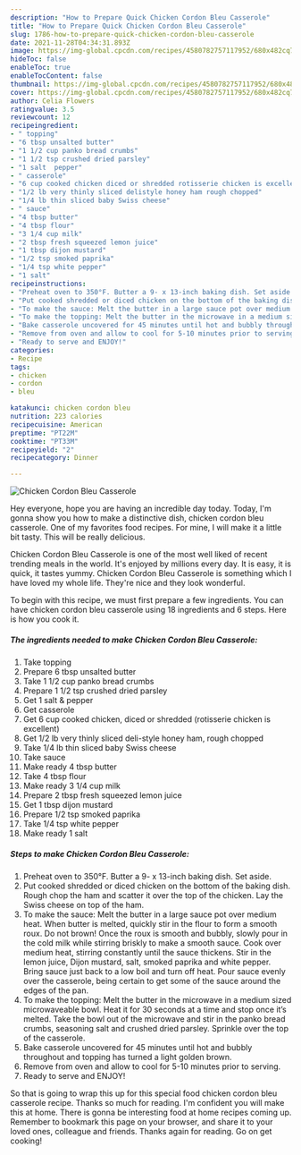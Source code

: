 ```yaml
---
description: "How to Prepare Quick Chicken Cordon Bleu Casserole"
title: "How to Prepare Quick Chicken Cordon Bleu Casserole"
slug: 1786-how-to-prepare-quick-chicken-cordon-bleu-casserole
date: 2021-11-28T04:34:31.893Z
image: https://img-global.cpcdn.com/recipes/4580782757117952/680x482cq70/chicken-cordon-bleu-casserole-recipe-main-photo.jpg
hideToc: false
enableToc: true
enableTocContent: false
thumbnail: https://img-global.cpcdn.com/recipes/4580782757117952/680x482cq70/chicken-cordon-bleu-casserole-recipe-main-photo.jpg
cover: https://img-global.cpcdn.com/recipes/4580782757117952/680x482cq70/chicken-cordon-bleu-casserole-recipe-main-photo.jpg
author: Celia Flowers
ratingvalue: 3.5
reviewcount: 12
recipeingredient:
- " topping"
- "6 tbsp unsalted butter"
- "1 1/2 cup panko bread crumbs"
- "1 1/2 tsp crushed dried parsley"
- "1 salt  pepper"
- " casserole"
- "6 cup cooked chicken diced or shredded rotisserie chicken is excellent"
- "1/2 lb very thinly sliced delistyle honey ham rough chopped"
- "1/4 lb thin sliced baby Swiss cheese"
- " sauce"
- "4 tbsp butter"
- "4 tbsp flour"
- "3 1/4 cup milk"
- "2 tbsp fresh squeezed lemon juice"
- "1 tbsp dijon mustard"
- "1/2 tsp smoked paprika"
- "1/4 tsp white pepper"
- "1 salt"
recipeinstructions:
- "Preheat oven to 350°F. Butter a 9- x 13-inch baking dish. Set aside."
- "Put cooked shredded or diced chicken on the bottom of the baking dish. Rough chop the ham and scatter it over the top of the chicken. Lay the Swiss cheese on top of the ham."
- "To make the sauce: Melt the butter in a large sauce pot over medium heat. When butter is melted, quickly stir in the flour to form a smooth roux. Do not brown! Once the roux is smooth and bubbly, slowly pour in the cold milk while stirring briskly to make a smooth sauce. Cook over medium heat, stirring constantly until the sauce thickens. Stir in the lemon juice, Dijon mustard, salt, smoked paprika and white pepper. Bring sauce just back to a low boil and turn off heat. Pour sauce evenly over the casserole, being certain to get some of the sauce around the edges of the pan."
- "To make the topping: Melt the butter in the microwave in a medium sized microwaveable bowl. Heat it for 30 seconds at a time and stop once it’s melted. Take the bowl out of the microwave and stir in the panko bread crumbs, seasoning salt and crushed dried parsley. Sprinkle over the top of the casserole."
- "Bake casserole uncovered for 45 minutes until hot and bubbly throughout and topping has turned a light golden brown."
- "Remove from oven and allow to cool for 5-10 minutes prior to serving."
- "Ready to serve and ENJOY!"
categories:
- Recipe
tags:
- chicken
- cordon
- bleu

katakunci: chicken cordon bleu 
nutrition: 223 calories
recipecuisine: American
preptime: "PT22M"
cooktime: "PT33M"
recipeyield: "2"
recipecategory: Dinner

---
```



![Chicken Cordon Bleu Casserole](https://img-global.cpcdn.com/recipes/4580782757117952/680x482cq70/chicken-cordon-bleu-casserole-recipe-main-photo.jpg)

Hey everyone, hope you are having an incredible day today. Today, I'm gonna show you how to make a distinctive dish, chicken cordon bleu casserole. One of my favorites food recipes. For mine, I will make it a little bit tasty. This will be really delicious.



Chicken Cordon Bleu Casserole is one of the most well liked of recent trending meals in the world. It's enjoyed by millions every day. It is easy, it is quick, it tastes yummy. Chicken Cordon Bleu Casserole is something which I have loved my whole life. They're nice and they look wonderful.


To begin with this recipe, we must first prepare a few ingredients. You can have chicken cordon bleu casserole using 18 ingredients and 6 steps. Here is how you cook it.

<!--inarticleads1-->

##### The ingredients needed to make Chicken Cordon Bleu Casserole:

1. Take  topping
1. Prepare 6 tbsp unsalted butter
1. Take 1 1/2 cup panko bread crumbs
1. Prepare 1 1/2 tsp crushed dried parsley
1. Get 1 salt &amp; pepper
1. Get  casserole
1. Get 6 cup cooked chicken, diced or shredded (rotisserie chicken is excellent)
1. Get 1/2 lb very thinly sliced deli-style honey ham, rough chopped
1. Take 1/4 lb thin sliced baby Swiss cheese
1. Take  sauce
1. Make ready 4 tbsp butter
1. Take 4 tbsp flour
1. Make ready 3 1/4 cup milk
1. Prepare 2 tbsp fresh squeezed lemon juice
1. Get 1 tbsp dijon mustard
1. Prepare 1/2 tsp smoked paprika
1. Take 1/4 tsp white pepper
1. Make ready 1 salt




<!--inarticleads2-->

##### Steps to make Chicken Cordon Bleu Casserole:

1. Preheat oven to 350°F. Butter a 9- x 13-inch baking dish. Set aside.
1. Put cooked shredded or diced chicken on the bottom of the baking dish. Rough chop the ham and scatter it over the top of the chicken. Lay the Swiss cheese on top of the ham.
1. To make the sauce: Melt the butter in a large sauce pot over medium heat. When butter is melted, quickly stir in the flour to form a smooth roux. Do not brown! Once the roux is smooth and bubbly, slowly pour in the cold milk while stirring briskly to make a smooth sauce. Cook over medium heat, stirring constantly until the sauce thickens. Stir in the lemon juice, Dijon mustard, salt, smoked paprika and white pepper. Bring sauce just back to a low boil and turn off heat. Pour sauce evenly over the casserole, being certain to get some of the sauce around the edges of the pan.
1. To make the topping: Melt the butter in the microwave in a medium sized microwaveable bowl. Heat it for 30 seconds at a time and stop once it’s melted. Take the bowl out of the microwave and stir in the panko bread crumbs, seasoning salt and crushed dried parsley. Sprinkle over the top of the casserole.
1. Bake casserole uncovered for 45 minutes until hot and bubbly throughout and topping has turned a light golden brown.
1. Remove from oven and allow to cool for 5-10 minutes prior to serving.
1. Ready to serve and ENJOY!



So that is going to wrap this up for this special food chicken cordon bleu casserole recipe. Thanks so much for reading. I'm confident you will make this at home. There is gonna be interesting food at home recipes coming up. Remember to bookmark this page on your browser, and share it to your loved ones, colleague and friends. Thanks again for reading. Go on get cooking!
